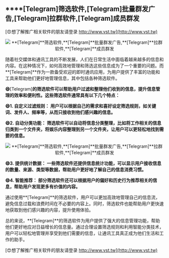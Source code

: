 ## ****[Telegram]**筛选软件,**[Telegram]**批量群发广告,**[Telegram]**拉群软件,**[Telegram]**成员群发**

[😍想了解推广相关软件的朋友请登录 http://www.vst.tw](http://www.vst.tw)

 <center><img src="https://vst.tw/MP4/tuiguang/png/4.png" alt="**[Telegram]**筛选软件,**[Telegram]**批量群发广告,**[Telegram]**拉群软件,**[Telegram]**成员群发"></center>

随着社交媒体和通讯工具的不断发展，人们在日常生活中面临着越来越多的信息和内容。在这种情况下，如何高效地管理和筛选这些信息成为了一个重要的问题。而**[Telegram]**作为一款备受欢迎的即时通讯应用，为用户提供了丰富的功能和工具来帮助他们更好地管理信息，其中包括各种筛选软件。

**😄**[Telegram]**的筛选软件可以帮助用户过滤和整理他们收到的信息，提升信息管理的效率和便利性。这些筛选软件通常具有以下几个特点：**

**😄1. 自定义过滤规则： 用户可以根据自己的需求和喜好设定筛选规则，如关键词、发件人、频率等，从而只接收到他们感兴趣的信息。**

**😄2. 自动分类功能： 筛选软件可以自动将信息分类整理，比如将工作相关的信息归类到一个文件夹，将娱乐内容整理到另一个文件夹，让用户可以更轻松地找到需要的信息。**

 <center><img src="https://vst.tw/MP4/tuiguang/png/3.png" alt="**[Telegram]**筛选软件,**[Telegram]**批量群发广告,**[Telegram]**拉群软件,**[Telegram]**成员群发"></center>

**😄3. 提供统计数据： 一些筛选软件还提供信息统计功能，可以显示用户接收信息的数量、来源、类型等数据，帮助用户更好地了解自己的信息消费习惯。**

**😄4. 智能推荐： 部分筛选软件还可以根据用户的偏好和历史行为推荐相关的信息，帮助用户发现更多有价值的内容。**

通过使用**[Telegram]**的筛选软件，用户可以更加高效地管理自己的信息流，避免信息过载和浪费时间在不必要的内容上。同时，筛选软件也能帮助用户更快速地获取到他们感兴趣的内容，提升使用体验。

总的来说，**[Telegram]**的筛选软件为用户提供了强大的信息管理功能，帮助他们更好地应对日益增长的信息量。通过合理设置筛选规则和利用智能分类技术，用户可以轻松地管理并享受到他们需要的信息，让通讯工具真正成为他们生活和工作的助手。

[😍想了解推广相关软件的朋友请登录 http://www.vst.tw](http://www.vst.tw)



